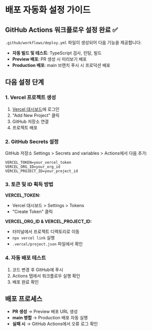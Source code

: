 # 배포 자동화 설정 가이드

## GitHub Actions 워크플로우 설정 완료 ✅

`.github/workflows/deploy.yml` 파일이 생성되어 다음 기능을 제공합니다:

- **자동 빌드 및 테스트**: TypeScript 검사, 린팅, 빌드
- **Preview 배포**: PR 생성 시 미리보기 배포
- **Production 배포**: main 브랜치 푸시 시 프로덕션 배포

## 다음 설정 단계

### 1. Vercel 프로젝트 생성
1. [Vercel 대시보드](https://vercel.com/dashboard)에 로그인
2. "Add New Project" 클릭
3. GitHub 저장소 연결
4. 프로젝트 배포

### 2. GitHub Secrets 설정
GitHub 저장소 Settings > Secrets and variables > Actions에서 다음 추가:

```
VERCEL_TOKEN=your_vercel_token
VERCEL_ORG_ID=your_org_id
VERCEL_PROJECT_ID=your_project_id
```

### 3. 토큰 및 ID 획득 방법

**VERCEL_TOKEN:**
- Vercel 대시보드 > Settings > Tokens
- "Create Token" 클릭

**VERCEL_ORG_ID & VERCEL_PROJECT_ID:**
- 터미널에서 프로젝트 디렉토리로 이동
- `npx vercel link` 실행
- `.vercel/project.json` 파일에서 확인

### 4. 자동 배포 테스트
1. 코드 변경 후 GitHub에 푸시
2. Actions 탭에서 워크플로우 실행 확인
3. 배포 완료 확인

## 배포 프로세스
- **PR 생성** → Preview 배포 URL 생성
- **main 병합** → Production 배포 자동 실행
- **실패 시** → GitHub Actions에서 오류 로그 확인